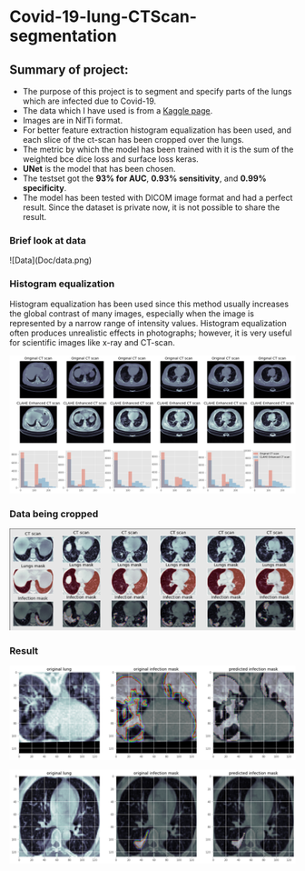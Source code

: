 # Covid-19-lung-CTScan-segmentation

## Summary of project:
* The purpose of this project is to segment and specify parts of the lungs which are infected due to Covid-19.
* The data which I have used is from a  <a href="https://www.kaggle.com/datasets/andrewmvd/covid19-ct-scans">Kaggle page</a>.
* Images are in NifTi format.
* For better feature extraction histogram equalization has been used, and each slice of the ct-scan has been cropped over the lungs.
* The metric by which the model has been trained with it is the sum of the weighted bce dice loss and surface loss keras.
* **UNet** is the model that has been chosen.
* The testset got the **93% for AUC**, **0.93% sensitivity**, and **0.99% specificity**.
* The model has been tested with DICOM image format and had a perfect result. Since the dataset is private now, it is not possible to share the result. 

<h3>Brief look at data</h3>
![Data](Doc/data.png) 
 
<h3>Histogram equalization</h3>
Histogram equalization has been used since this method usually increases the global contrast of many images, especially when the image is represented by a narrow range of intensity values. Histogram equalization often produces unrealistic effects in photographs; however, it is very useful for scientific images like x-ray and CT-scan.

![CLAHE_Enhanced_CT scan](Doc/histogram.png) 


<h3>Data being cropped</h3>

![cropped_data](Doc/cropped_data.png) 
  
<h3>Result</h3>

![First_test_result](Doc/output1.png) 

![second_test_result](Doc/output2.png) 


